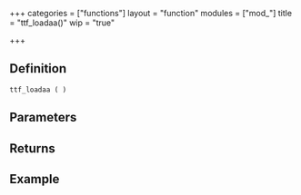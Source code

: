 +++
categories = ["functions"]
layout = "function"
modules = ["mod_"]
title = "ttf_loadaa()"
wip = "true"

+++

## Definition

    ttf_loadaa ( )

## Parameters

## Returns

## Example

```
```
